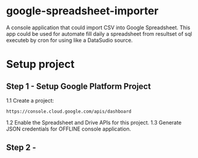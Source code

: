 # google-spreadsheet-importer

A console application that could import CSV into Google Spreadsheet.
This app could be used for automate fill daily a spreadsheet from resultset of sql executeb by cron for using like a DataSudio source.

# Setup project

## Step 1 - Setup Google Platform Project

1.1 Create a project:

    https://console.cloud.google.com/apis/dashboard

1.2 Enable the Spreadsheet and Drive APIs for this project.
1.3 Generate JSON credentials for OFFLINE console application.

## Step 2 -

